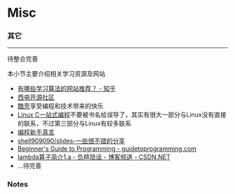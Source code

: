 # Misc

### 其它

* * * * *

待整合完善

本小节主要介绍相关学习资源及网站
- [有哪些学习算法的网站推荐？ - 知乎](http://www.zhihu.com/question/20368410)
-   [西电开源社区](http://xdlinux.info)
-   [酷壳](http://coolshell.cn)享受编程和技术带来的快乐
-   [Linux C一站式编程](http://learn.akae.cn)不要被书名给误导了，其实有很大一部分与Linux没有直接的联系，不过第三部分与Linux有较多联系
-   [编程新手真言](http://xisofts.sinaapp.com)
- [shell909090/slides-一些很不错的分享](https://github.com/shell909090/slides)
- [Beginner's Guide to Programming - guidetoprogramming.com](http://www.guidetoprogramming.com/joomla153/)
- [lambda算子简介1.a - 负暄琐话 - 博客频道 - CSDN.NET](http://blog.csdn.net/g9yuayon/article/details/759778)
-   …待完善

### Notes
